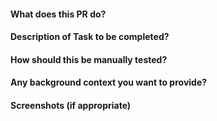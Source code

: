 #### What does this PR do?

#### Description of Task to be completed?

#### How should this be manually tested?

#### Any background context you want to provide?

#### Screenshots (if appropriate)
